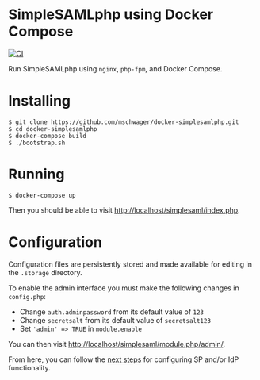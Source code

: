 # SimpleSAMLphp using Docker Compose

[![CI](https://github.com/mschwager/docker-simplesamlphp/actions/workflows/ci.yml/badge.svg?branch=main)](https://github.com/mschwager/docker-simplesamlphp/actions/workflows/ci.yml)

Run SimpleSAMLphp using `nginx`, `php-fpm`, and Docker Compose.

# Installing

```
$ git clone https://github.com/mschwager/docker-simplesamlphp.git
$ cd docker-simplesamlphp
$ docker-compose build
$ ./bootstrap.sh
```

# Running

```
$ docker-compose up
```

Then you should be able to visit [http://localhost/simplesaml/index.php](http://localhost/simplesaml/index.php).

# Configuration

Configuration files are persistently stored and made available for editing in the `.storage` directory.

To enable the admin interface you must make the following changes in `config.php`:

- Change `auth.adminpassword` from its default value of `123`
- Change `secretsalt` from its default value of `secretsalt123`
- Set `'admin' => TRUE` in `module.enable`

You can then visit [http://localhost/simplesaml/module.php/admin/](http://localhost/simplesaml/module.php/admin/).

From here, you can follow the [next steps](https://simplesamlphp.org/docs/stable/simplesamlphp-install.html#next-steps) for configuring SP and/or IdP functionality.
